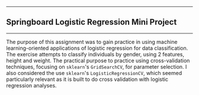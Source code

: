 ________________________________
## Springboard Logistic Regression Mini Project
________________________________

The purpose of this assignment was to gain practice in using machine learning-oriented applications of logistic regression
for data classification. The exercise attempts to classify individuals by gender, using 2 features, height and weight.
The practical purpose to practice using cross-validation techniques, focusing on `sklearn`'s `GridSearchCV`, for parameter selection.
I also considered the use `sklearn`'s `LogisticRegressionCV`, which seemed particularly relevant as it is built to do cross validation
with logistic regression analyses.
